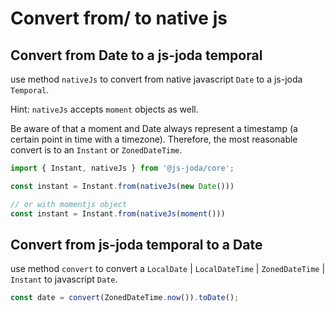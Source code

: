 # Convert from/ to native js

## Convert from Date to a js-joda temporal

use method `nativeJs` to convert from native javascript `Date` to a js-joda `Temporal`.

Hint: `nativeJs` accepts `moment` objects as well.

Be aware of that a moment and Date always represent a timestamp (a certain point in time with a timezone). 
Therefore, the most reasonable convert is to an `Instant` or `ZonedDateTime`.

```javascript
import { Instant, nativeJs } from '@js-joda/core';

const instant = Instant.from(nativeJs(new Date()))

// or with momentjs object
const instant = Instant.from(nativeJs(moment()))
```

## Convert from js-joda temporal to a Date

use method `convert` to convert a `LocalDate` | `LocalDateTime` | `ZonedDateTime` | `Instant` 
to javascript `Date`.

```javascript
const date = convert(ZonedDateTime.now()).toDate();
```
